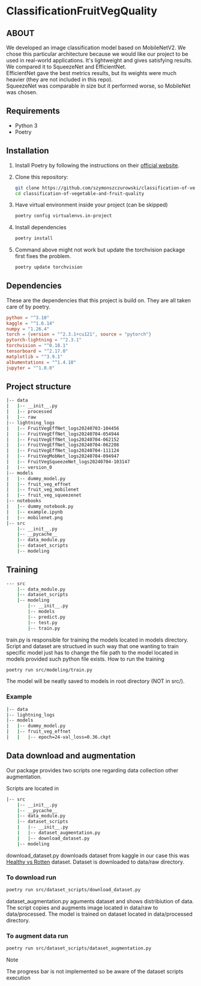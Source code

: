 # ClassificationFruitVegQuality


## ABOUT
We developed an image classification model based on MobileNetV2. We chose this particular architecture because we would like our project to be used in real-world applications. It's lightweight and gives satisfying results.  
We compared it to SqueezeNet and EfficientNet.  
EfficientNet gave the best metrics results, but its weights were much heavier (they are not included in this repo).   
SqueezeNet was comparable in size but it performed worse, so MobileNet was chosen.

## Requirements
- Python 3
- Poetry

## Installation
1. Install Poetry by following the instructions on their [official website](https://python-poetry.org/docs/#installation).
2. Clone this repository:

   ```bash
   git clone https://github.com/szymonszczurowski/classification-of-vegetable-and-fruit-quality.git
   cd classification-of-vegetable-and-fruit-quality
   ```

3. Have virtual environment inside your project (can be skipped)
   ```bash
   poetry config virtualenvs.in-project
   ```

4. Install dependencies
   ```bash
   poetry install
   ```

5. Command above might not work but update the torchvision package first fixes the problem.
	```bash
	poetry update torchvision
	```

## Dependencies

These are the dependencies that this project is build on. They are all taken care of by poetry.
```toml
python = "^3.10"
kaggle = "^1.6.14"
numpy = "1.26.4"
torch = {version = "^2.3.1+cu121", source = "pytorch"}
pytorch-lightning = "^2.3.1"
torchvision = "^0.18.1"
tensorboard = "^2.17.0"
matplotlib = "^3.9.1"
albumentations = "^1.4.10"
jupyter = "^1.0.0"
```

## Project structure
```bash
|-- data
|   |-- __init__.py
|   |-- processed
|   |-- raw
|-- lightning_logs
|   |-- FruitVegEffNet_logs20240703-104456
|   |-- FruitVegEffNet_logs20240704-054944
|   |-- FruitVegEffNet_logs20240704-062152
|   |-- FruitVegEffNet_logs20240704-062208
|   |-- FruitVegEffNet_logs20240704-111124
|   |-- FruitVegMobNet_logs20240704-094947
|   |-- FruitVegSqueezeNet_logs20240704-103147
|   |-- version_0
|-- models
|   |-- dummy_model.py
|   |-- fruit_veg_effnet
|   |-- fruit_veg_mobilenet
|   |-- fruit_veg_squeezenet
|-- notebooks
|   |-- dummy_notebook.py
|   |-- example.ipynb
|   |-- mobilenet.png
|-- src
    |-- __init__.py
    |-- __pycache__
    |-- data_module.py
    |-- dataset_scripts
    |-- modeling
```

## Training
```bash
--- src
    |-- data_module.py
    |-- dataset_scripts
    |-- modeling
        |-- __init__.py
        |-- models
        |-- predict.py
        |-- test.py
        |-- train.py
```

train.py is responsible for training the models located in models directory.
Script and dataset are structued in such way that one wanting to train specific model just has to change the file path
to the model located in models provided such python file exists.
How to run the training
```bash
poetry run src/modeling/train.py
```
The model will be neatly saved to models in root directory (NOT in src/). 

### Example
```bash
|-- data
|-- lightning_logs
|-- models
|   |-- dummy_model.py
|   |-- fruit_veg_effnet
|   |   |-- epoch=24-val_loss=0.36.ckpt
```

## Data download and augmentation
Our package provides two scripts one regarding data collection other augmentation.

Scripts are located in 
```bash
|-- src
    |-- __init__.py
    |-- __pycache__
    |-- data_module.py
    |-- dataset_scripts
    |   |-- __init__.py
    |   |-- dataset_augmentation.py
    |   |-- download_dataset.py
    |-- modeling
```

download_dataset.py downloads dataset from kaggle in our case this was [Healthy vs Rotten](https://www.kaggle.com/datasets/muhammad0subhan/fruit-and-vegetable-disease-healthy-vs-rotten/data) dataset.
Dataset is downloaded to data/raw directory.
### To download run 
```bash
poetry run src/dataset_scripts/download_dataset.py
```
dataset_augmentation.py aguments dataset  and shows distribiution of data.
The script copies and augments image located in data/raw to data/processed.
The model is trained on dataset located in data/processed directory.
### To augment data run 
```bash
poetry run src/dataset_scripts/dataset_augmentation.py
```

> [!NOTE]
> The progress bar is not implemented so be aware of the dataset scripts execution




